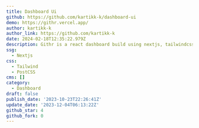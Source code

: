 ```yaml
---
title: Dashboard Ui
github: https://github.com/kartikk-k/dashboard-ui
demo: https://githr.vercel.app/
author: kartikk-k
author_link: https://github.com/kartikk-k
date: 2024-02-18T12:35:22.979Z
description: Githr is a react dashboard build using nextjs, tailwindcss and framer-motion
ssg:
  - Nextjs
css:
  - Tailwind
  - PostCSS
cms: []
category:
  - Dashboard
draft: false
publish_date: '2023-10-23T22:26:41Z'
update_date: '2023-12-04T06:13:22Z'
github_star: 4
github_fork: 0
---
```

